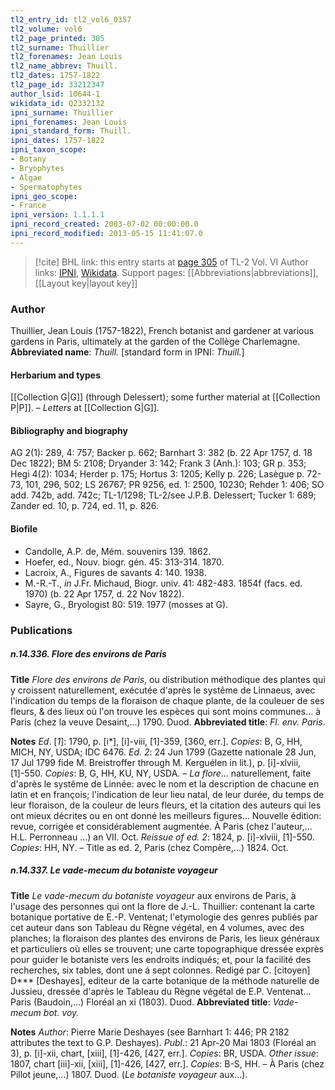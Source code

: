 ```yaml
---
tl2_entry_id: tl2_vol6_0357
tl2_volume: vol6
tl2_page_printed: 305
tl2_surname: Thuillier
tl2_forenames: Jean Louis
tl2_name_abbrev: Thuill.
tl2_dates: 1757-1822
tl2_page_id: 33212347
author_lsid: 10644-1
wikidata_id: Q2332132
ipni_surname: Thuillier
ipni_forenames: Jean Louis
ipni_standard_form: Thuill.
ipni_dates: 1757-1822
ipni_taxon_scope: 
- Botany
- Bryophytes
- Algae
- Spermatophytes
ipni_geo_scope: 
- France
ipni_version: 1.1.1.1
ipni_record_created: 2003-07-02 00:00:00.0
ipni_record_modified: 2013-05-15 11:41:07.0
---
```


> [!cite] BHL link: this entry starts at [page 305](https://www.biodiversitylibrary.org/page/33212347) of TL-2 Vol. VI
> Author links: [IPNI](https://www.ipni.org/a/10644-1), [Wikidata](https://www.wikidata.org/wiki/Q2332132). Support pages: [[Abbreviations|abbreviations]], [[Layout key|layout key]]

### Author

Thuillier, Jean Louis (1757-1822), French botanist and gardener at various gardens in Paris, ultimately at the garden of the Collège Charlemagne. 
**Abbreviated name**: *Thuill.* \[standard form in IPNI: *Thuill.*\]

#### Herbarium and types

[[Collection G|G]] (through Delessert); some further material at [[Collection P|P]]. – *Letters* at [[Collection G|G]].

#### Bibliography and biography

AG 2(1): 289, 4: 757; Backer p. 662; Barnhart 3: 382 (b. 22 Apr 1757, d. 18 Dec 1822); BM 5: 2108; Dryander 3: 142; Frank 3 (Anh.): 103; GR p. 353; Hegi 4(2): 1034; Herder p. 175; Hortus 3: 1205; Kelly p. 226; Lasègue p. 72-73, 101, 296, 502; LS 26767; PR 9256, ed. 1: 2500, 10230; Rehder 1: 406; SO add. 742b, add. 742c; TL-1/1298; TL-2/see J.P.B. Delessert; Tucker 1: 689; Zander ed. 10, p. 724, ed. 11, p. 826.

#### Biofile

- Candolle, A.P. de, Mém. souvenirs 139. 1862.
- Hoefer, ed., Nouv. biogr. gén. 45: 313-314. 1870.
- Lacroix, A., Figures de savants 4: 140. 1938.
- M.-R.-T., *in* J.Fr. Michaud, Biogr. univ. 41: 482-483. 1854f (facs. ed. 1970) (b. 22 Apr 1757, d. 22 Nov 1822).
- Sayre, G., Bryologist 80: 519. 1977 (mosses at G).

### Publications

##### n.14.336. Flore des environs de Paris

**Title**
*Flore des environs de Paris*, ou distribution méthodique des plantes qui y croissent naturellement, exécutée d'après le systême de Linnaeus, avec l'indication du temps de la floraison de chaque plante, de la couleuer de ses fleurs, & des lieux où l'on trouve les espèces qui sont moins communes... à Paris (chez la veuve Desaint,...) 1790. Duod.
**Abbreviated title**: *Fl. env. Paris*.

**Notes**
*Ed*. \[*1*\]: 1790, p. \[i\*\], \[i\]-viii, \[1\]-359, \[360, err.\]. *Copies*: B, G, HH, MICH, NY, USDA; IDC 6476.
*Ed. 2*: 24 Jun 1799 (Gazette nationale 28 Jun, 17 Jul 1799 fide M. Breistroffer through M. Kerguélen in lit.), p. \[i\]-xlviii, \[1\]-550. *Copies*: B, G, HH, KU, NY, USDA. – *La flore*... naturellement, faite d'après le systême de Linnée: avec le nom et la description de chacune en latin et en françois; l'indication de leur lieu natal, de leur durée, du temps de leur floraison, de la couleur de leurs fleurs, et la citation des auteurs qui les ont mieux décrites ou en ont donné les meilleurs figures... Nouvelle édition: revue, corrigée et considérablement augmentée. À Paris (chez l'auteur,... H.L. Perronneau ...) an VII. Oct.
*Reissue of ed. 2*: 1824, p. \[i\]-xlviii, \[1\]-550. *Copies*: HH, NY. – Title as ed. 2, Paris (chez Compère,...) 1824. Oct.

##### n.14.337. Le vade-mecum du botaniste voyageur

**Title**
*Le vade-mecum du botaniste voyageur* aux environs de Paris, à l'usage des personnes qui ont la flore de J.-L. Thuillier: contenant la carte botanique portative de E.-P. Ventenat; l'etymologie des genres publiés par cet auteur dans son Tableau du Règne végétal, en 4 volumes, avec des planches; la floraison des plantes des environs de Paris, les lieux généraux et particuliers où elles se trouvent; une carte topographique dressée exprès pour guider le botaniste vers les endroits indiqués; et, pour la facilité des recherches, six tables, dont une á sept colonnes. Redigé par C. \[citoyen\] D\*\*\* \[Deshayes\], editeur de la carte botanique de la méthode naturelle de Jussieu, dressée d'après le Tableau du Règne végétal de E.P. Ventenat... Paris (Baudoin,...) Floréal an xi (1803). Duod.
**Abbreviated title**: *Vade-mecum bot. voy.*

**Notes**
*Author*: Pierre Marie Deshayes (see Barnhart 1: 446; PR 2182 attributes the text to G.P. Deshayes).
*Publ*.: 21 Apr-20 Mai 1803 (Floréal an 3), p. \[i\]-xii, chart, \[xiii\], \[1\]-426, \[427, err.\].
*Copies*: BR, USDA.
*Other issue*: 1807, chart \[iii\]-xii, \[xiii\], \[1\]-426, \[427, err.\]. *Copies*: B-S, HH. – À Paris (chez Pillot jeune,...) 1807. Duod.
(*Le botaniste voyageur* aux...).

